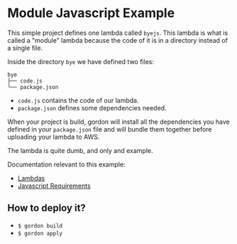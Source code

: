Module Javascript Example
===========================

This simple project defines one lambda called ``byejs``. This lambda is what is called a "module" lambda
because the code of it is in a directory instead of a single file.

Inside the directory ``bye`` we have defined two files:

```shell
bye
├── code.js
└── package.json
```

* ``code.js`` contains the code of our lambda.
* ``package.json`` defines some dependencies needed.

When your project is build, gordon will install all the dependencies you have defined in your ``package.json``
file and will bundle them together before uploading your lambda to AWS.

The lambda is quite dumb, and only and example.

Documentation relevant to this example:
 * [Lambdas](http://gordondoc.s3-website-eu-west-1.amazonaws.com/lambdas.html)
 * [Javascript Requirements](http://gordondoc.s3-website-eu-west-1.amazonaws.com/requirements.html#javascript-requirements)

How to deploy it?
------------------

* ``$ gordon build``
* ``$ gordon apply``
